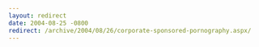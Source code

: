 ```yaml
---
layout: redirect
date: 2004-08-25 -0800
redirect: /archive/2004/08/26/corporate-sponsored-pornography.aspx/
---
```

